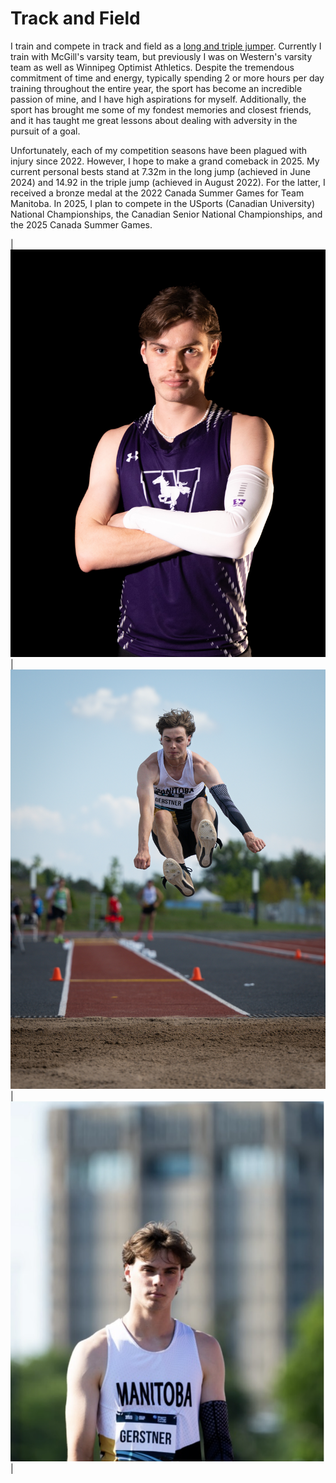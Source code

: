 # Track and Field

I train and compete in track and field as a [long and triple jumper](https://worldathletics.org/athletes/canada/robert-gerstner-14914567). Currently I train with McGill's varsity team, but previously I was on Western's varsity team as well as Winnipeg Optimist Athletics. Despite the tremendous commitment of time and energy, typically spending 2 or more hours per day training throughout the entire year, the sport has become an incredible passion of mine, and I have high aspirations for myself. Additionally, the sport has brought me some of my fondest memories and closest friends, and it has taught me great lessons about dealing with adversity in the pursuit of a goal.

Unfortunately, each of my competition seasons have been plagued with injury since 2022. However, I hope to make a grand comeback in 2025. My current personal bests stand at 7.32m in the long jump (achieved in June 2024) and 14.92 in the triple jump (achieved in August 2022). For the latter, I received a bronze medal at the 2022 Canada Summer Games for Team Manitoba. In 2025, I plan to compete in the USports (Canadian University) National Championships, the Canadian Senior National Championships, and the 2025 Canada Summer Games. 

| ![Track 1](./media/track1.JPG) | ![Track 2](./media/track2.JPG) | ![Track 3](./media/track3.PNG) |

<!-- <div style="display: flex; justify-content: center; align-items: flex-start;">
    <img src="./media/track1.JPG" alt="Track1" style="height:388px; width:300px; margin:10px;">
    <img src="./media/track2.JPG" alt="Track2" style="height:399px; width:300px; margin:10px;">
    <img src="./media/track3.PNG" alt="Track3" style="height:343px; width:300px; margin:10px;">
</div> -->